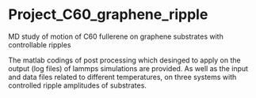 # Project_C60_graphene_ripple
MD study of motion of C60 fullerene on graphene substrates with controllable ripples


The matlab codings of post processing which desinged to apply on the output (log files) of lammps simulations are provided. As well as the input and data files related to different temperatures, on three systems with controlled ripple amplitudes of substrates.
